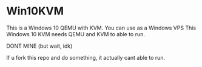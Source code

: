 # Win10KVM
This is a Windows 10 QEMU with KVM. 
You can use as a Windows VPS
This Windows 10 KVM needs QEMU and KVM to able to run.

DONT MINE (but wait, idk)

If u fork this repo and do something, it actually cant able to run.
